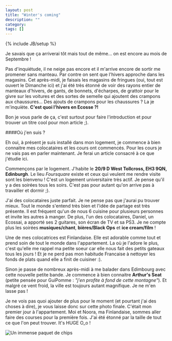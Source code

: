 ```yaml
---
layout: post
title: "Winter's coming"
description: ""
category: 
tags: []
---
```

{% include JB/setup %}

Je savais que ça arriverai tôt mais tout de même... on est encore au mois de Septembre ! 

Pas d'inquiétude, il ne neige pas encore et il m'arrive encore de sortir me promener sans manteau. Par contre on sent que l'hivers approche dans les magasins. Cet après-midi, je faisais les magasins de fringues (oui, tout est ouvert le Dimanche ici) et j'ai été très étonné de voir des rayons entier de manteaux d'hivers, de gants, de bonnets, d'écharpes, de grattoir pour le givre sur les voitures et des sortes de semelle qui ajoutent des crampons aux chaussures... Des ajouts de crampons pour les chaussures ? La je m'inquiète. **C'est quoi l'hivers en Ecosse ?!** 

Bon je vous parle de ça, c'est surtout pour faire l'introduction et pour trouver un titre cool pour mon article ;). 

<!-- break -->

####Où j'en suis ? 

Eh oui, à présent je suis installé dans mon logement, je commence à bien connaitre mes colocataires et les cours ont commencés. 
Pour les cours je ne vais pas en parler maintenant. Je ferai un article consacré à ce que j'étudie ici. 

Commençons par le logement. J'habite le **20/9 D West Tollcross, EH3 9QN, Edinburgh**. Le lieu *Foursquare* existe et ceux qui veulent me rendre visite sont les bienvenu ! C'est un logement universitaire très actif. Je pense qu'il y a des soirées tous les soirs. C'est pas pour autant qu'on arrive pas à travailler et dormir ;). 

J'ai des colocataires juste parfait. Je ne pense pas que j'aurai pu trouver mieux. Tout le monde s'entend très bien et l'idée de partage est très présente. Il est fréquent qu'un de nous 6 cuisine pour plusieurs personnes et invite les autres à manger. De plus, l'un des colocataires, Daniel, un Ecossai, a apporté ses 2 guitares, son écran de TV et sa PS3. Je ne compte plus les soirées **musiques/chant**, **bières/Black Ops** et **ice cream/film** ! 

Une de mes colocatrices est Finlandaise. Elle est adorable comme tout et prend soin de tout le monde dans l'appartement. La où je l'adore le plus, c'est qu'elle me rappel ma petite soeur car elle nous fait des petits gateaux tous les jours ! Et je ne perd pas mon habitude Francaise à nettoyer les fonds de plats quand elle a finit de cuisiner :). 

Sinon je passe de nombreux après-midi à me balader dans Edimbourg avec cette nouvelle petite bande. Je commence à bien connaitre **Arthur's Seat** (petite pensée pour GuiPomme : *"j'en profite à fond de cette montagne"*). Et malgré ce vent froid, la ville est toujours autant magnifique. Je ne m'en lasse pas ! 

Je ne vois pas quoi ajouter de plus pour le moment (et pourtant j'ai des choses à dire), je vous laisse donc sur cette photo finale. C'était mon premier jour à l'appartement. Moi et Noora, ma Finlandaise, sommes aller faire des courses pour la première fois. J'ai été étonné par la taille de tout ce que l'on peut trouver. It's HUGE O_o ! 

<img src="{{BASE_PATH}}/data/grosPaquetChips.jpg" alt="Un immense paquet de chips" style="display: block; margin-right: auto; margin-left: auto;" />

